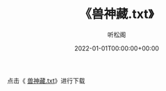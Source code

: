 ﻿---
title:  《兽神藏.txt》
date:   2022-01-01T00:00:00+00:00
author: 听松阁
layout: post
permalink: /兽神藏/
categories: 小说
tags: [小说]
---

点击《 [兽神藏.txt](http://img.660000.xyz/bookstukust/book/bntxt/10/兽神藏.txt)》进行下载